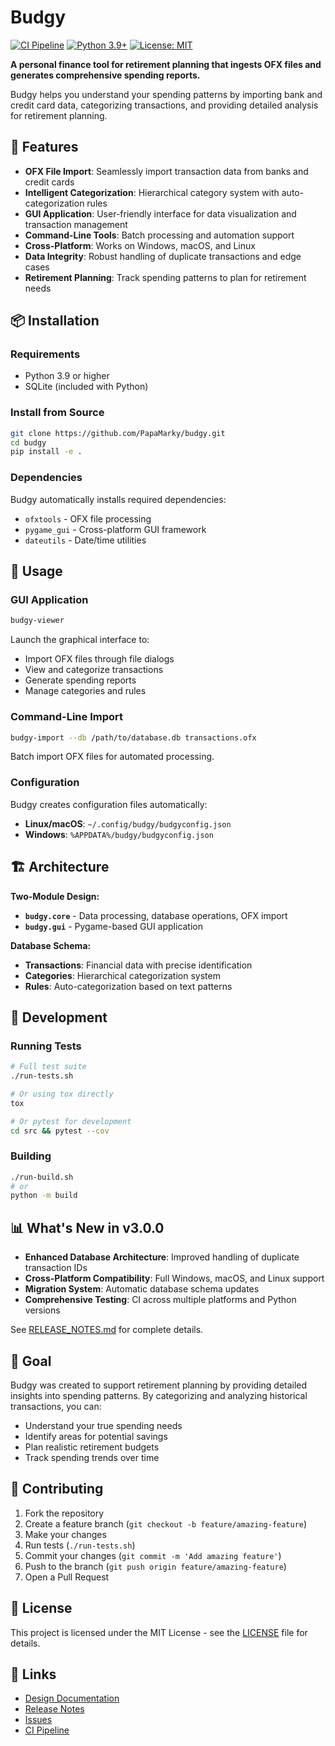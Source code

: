 # Budgy

[![CI Pipeline](https://github.com/PapaMarky/budgy/actions/workflows/ci.yml/badge.svg)](https://github.com/PapaMarky/budgy/actions/workflows/ci.yml)
[![Python 3.9+](https://img.shields.io/badge/python-3.9+-blue.svg)](https://www.python.org/downloads/)
[![License: MIT](https://img.shields.io/badge/License-MIT-yellow.svg)](https://opensource.org/licenses/MIT)

**A personal finance tool for retirement planning that ingests OFX files and generates comprehensive spending reports.**

Budgy helps you understand your spending patterns by importing bank and credit card data, categorizing transactions, and providing detailed analysis for retirement planning.

## 🚀 Features

- **OFX File Import**: Seamlessly import transaction data from banks and credit cards
- **Intelligent Categorization**: Hierarchical category system with auto-categorization rules
- **GUI Application**: User-friendly interface for data visualization and transaction management
- **Command-Line Tools**: Batch processing and automation support
- **Cross-Platform**: Works on Windows, macOS, and Linux
- **Data Integrity**: Robust handling of duplicate transactions and edge cases
- **Retirement Planning**: Track spending patterns to plan for retirement needs

## 📦 Installation

### Requirements
- Python 3.9 or higher
- SQLite (included with Python)

### Install from Source
```bash
git clone https://github.com/PapaMarky/budgy.git
cd budgy
pip install -e .
```

### Dependencies
Budgy automatically installs required dependencies:
- `ofxtools` - OFX file processing
- `pygame_gui` - Cross-platform GUI framework
- `dateutils` - Date/time utilities

## 🔧 Usage

### GUI Application
```bash
budgy-viewer
```
Launch the graphical interface to:
- Import OFX files through file dialogs
- View and categorize transactions
- Generate spending reports
- Manage categories and rules

### Command-Line Import
```bash
budgy-import --db /path/to/database.db transactions.ofx
```
Batch import OFX files for automated processing.

### Configuration
Budgy creates configuration files automatically:
- **Linux/macOS**: `~/.config/budgy/budgyconfig.json`
- **Windows**: `%APPDATA%/budgy/budgyconfig.json`

## 🏗️ Architecture

**Two-Module Design:**
- **`budgy.core`** - Data processing, database operations, OFX import
- **`budgy.gui`** - Pygame-based GUI application

**Database Schema:**
- **Transactions**: Financial data with precise identification
- **Categories**: Hierarchical categorization system  
- **Rules**: Auto-categorization based on text patterns

## 🧪 Development

### Running Tests
```bash
# Full test suite
./run-tests.sh

# Or using tox directly
tox

# Or pytest for development
cd src && pytest --cov
```

### Building
```bash
./run-build.sh
# or
python -m build
```

## 📊 What's New in v3.0.0

- **Enhanced Database Architecture**: Improved handling of duplicate transaction IDs
- **Cross-Platform Compatibility**: Full Windows, macOS, and Linux support  
- **Migration System**: Automatic database schema updates
- **Comprehensive Testing**: CI across multiple platforms and Python versions

See [RELEASE_NOTES.md](RELEASE_NOTES.md) for complete details.

## 🎯 Goal

Budgy was created to support retirement planning by providing detailed insights into spending patterns. By categorizing and analyzing historical transactions, you can:

- Understand your true spending needs
- Identify areas for potential savings
- Plan realistic retirement budgets
- Track spending trends over time

## 🤝 Contributing

1. Fork the repository
2. Create a feature branch (`git checkout -b feature/amazing-feature`)
3. Make your changes
4. Run tests (`./run-tests.sh`)
5. Commit your changes (`git commit -m 'Add amazing feature'`)
6. Push to the branch (`git push origin feature/amazing-feature`)
7. Open a Pull Request

## 📄 License

This project is licensed under the MIT License - see the [LICENSE](LICENSE) file for details.

## 🔗 Links

- [Design Documentation](docs/BUDGY_UI_Design_Notes.md)
- [Release Notes](RELEASE_NOTES.md)
- [Issues](https://github.com/PapaMarky/budgy/issues)
- [CI Pipeline](https://github.com/PapaMarky/budgy/actions)